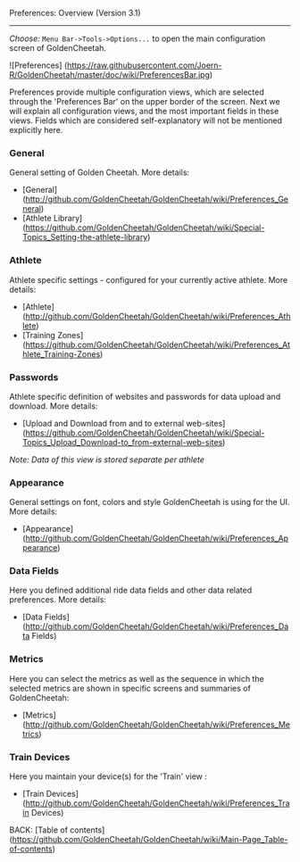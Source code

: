 Preferences: Overview (Version 3.1)
***

_Choose:_ `Menu Bar->Tools->Options...` to open the main configuration screen of GoldenCheetah.


![Preferences] (https://raw.githubusercontent.com/Joern-R/GoldenCheetah/master/doc/wiki/PreferencesBar.jpg)

Preferences provide multiple configuration views, which are selected through the 'Preferences Bar' on the upper border of the screen. Next we will explain all configuration views, and the most important fields in these views. Fields which are considered self-explanatory will not be mentioned explicitly here.

### General

General setting of Golden Cheetah. More details: 

* [General] (http://github.com/GoldenCheetah/GoldenCheetah/wiki/Preferences_General)
* [Athlete Library] (https://github.com/GoldenCheetah/GoldenCheetah/wiki/Special-Topics_Setting-the-athlete-library)

### Athlete

Athlete specific settings - configured for your currently active athlete. More details: 

* [Athlete] (http://github.com/GoldenCheetah/GoldenCheetah/wiki/Preferences_Athlete)
* [Training Zones] (https://github.com/GoldenCheetah/GoldenCheetah/wiki/Preferences_Athlete_Training-Zones)


### Passwords

Athlete specific definition of websites and passwords for data upload and download. More details: 

* [Upload and Download from and to external web-sites] (https://github.com/GoldenCheetah/GoldenCheetah/wiki/Special-Topics_Upload_Download-to_from-external-web-sites)

_Note: Data of this view is stored separate per athlete_

### Appearance

General settings on font, colors and style GoldenCheetah is using for the UI. More details: 

* [Appearance] (http://github.com/GoldenCheetah/GoldenCheetah/wiki/Preferences_Appearance)

### Data Fields

Here you defined additional ride data fields and other data related preferences. More details: 

* [Data Fields] (http://github.com/GoldenCheetah/GoldenCheetah/wiki/Preferences_Data Fields)

### Metrics

Here you can select the metrics as well as the sequence in which the selected metrics are shown in specific screens and summaries of GoldenCheetah: 

* [Metrics] (http://github.com/GoldenCheetah/GoldenCheetah/wiki/Preferences_Metrics)

### Train Devices

Here you maintain your device(s) for the 'Train' view : 

* [Train Devices] (http://github.com/GoldenCheetah/GoldenCheetah/wiki/Preferences_Train Devices)

BACK: [Table of contents] (https://github.com/GoldenCheetah/GoldenCheetah/wiki/Main-Page_Table-of-contents)













